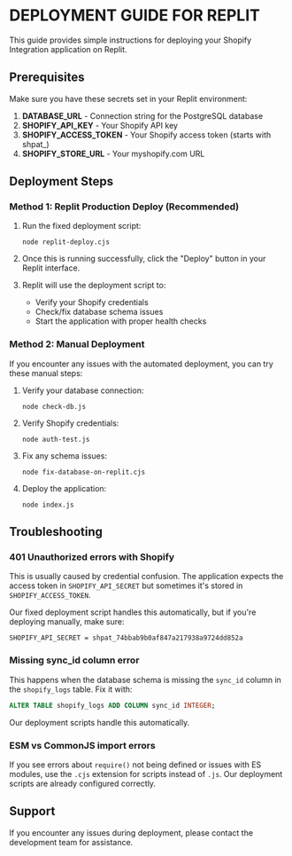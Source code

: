 # DEPLOYMENT GUIDE FOR REPLIT

This guide provides simple instructions for deploying your Shopify Integration application on Replit.

## Prerequisites

Make sure you have these secrets set in your Replit environment:

1. **DATABASE_URL** - Connection string for the PostgreSQL database
2. **SHOPIFY_API_KEY** - Your Shopify API key
3. **SHOPIFY_ACCESS_TOKEN** - Your Shopify access token (starts with shpat_)
4. **SHOPIFY_STORE_URL** - Your myshopify.com URL

## Deployment Steps

### Method 1: Replit Production Deploy (Recommended)

1. Run the fixed deployment script:
   ```
   node replit-deploy.cjs
   ```

2. Once this is running successfully, click the "Deploy" button in your Replit interface.

3. Replit will use the deployment script to:
   - Verify your Shopify credentials
   - Check/fix database schema issues
   - Start the application with proper health checks

### Method 2: Manual Deployment

If you encounter any issues with the automated deployment, you can try these manual steps:

1. Verify your database connection:
   ```
   node check-db.js
   ```

2. Verify Shopify credentials:
   ```
   node auth-test.js
   ```

3. Fix any schema issues:
   ```
   node fix-database-on-replit.cjs
   ```

4. Deploy the application:
   ```
   node index.js
   ```

## Troubleshooting

### 401 Unauthorized errors with Shopify

This is usually caused by credential confusion. The application expects the access token in `SHOPIFY_API_SECRET` but sometimes it's stored in `SHOPIFY_ACCESS_TOKEN`.

Our fixed deployment script handles this automatically, but if you're deploying manually, make sure:
```
SHOPIFY_API_SECRET = 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
```

### Missing sync_id column error

This happens when the database schema is missing the `sync_id` column in the `shopify_logs` table. Fix it with:
```sql
ALTER TABLE shopify_logs ADD COLUMN sync_id INTEGER;
```

Our deployment scripts handle this automatically.

### ESM vs CommonJS import errors

If you see errors about `require()` not being defined or issues with ES modules, use the `.cjs` extension for scripts instead of `.js`. Our deployment scripts are already configured correctly.

## Support

If you encounter any issues during deployment, please contact the development team for assistance.